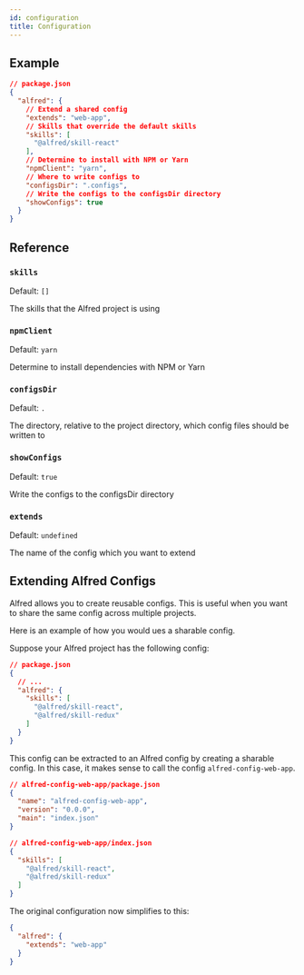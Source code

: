 ```yaml
---
id: configuration
title: Configuration
---
```


## Example

```json
// package.json
{
  "alfred": {
    // Extend a shared config
    "extends": "web-app",
    // Skills that override the default skills
    "skills": [
      "@alfred/skill-react"
    ],
    // Determine to install with NPM or Yarn
    "npmClient": "yarn",
    // Where to write configs to
    "configsDir": ".configs",
    // Write the configs to the configsDir directory
    "showConfigs": true
  }
}
```

## Reference

### `skills`

Default: `[]`

The skills that the Alfred project is using

### `npmClient`

Default: `yarn`

Determine to install dependencies with NPM or Yarn

### `configsDir`

Default: `.`

The directory, relative to the project directory, which config files should be written to

### `showConfigs`

Default: `true`

Write the configs to the configsDir directory

### `extends`

Default: `undefined`

The name of the config which you want to extend

## Extending Alfred Configs

Alfred allows you to create reusable configs. This is useful when you want to share the same config across multiple projects.

Here is an example of how you would ues a sharable config.

Suppose your Alfred project has the following config:

```json
// package.json
{
  // ...
  "alfred": {
    "skills": [
      "@alfred/skill-react",
      "@alfred/skill-redux"
    ]
  }
}
```

This config can be extracted to an Alfred config by creating a sharable config. In this case, it makes sense to call the config `alfred-config-web-app`.

```json
// alfred-config-web-app/package.json
{
  "name": "alfred-config-web-app",
  "version": "0.0.0",
  "main": "index.json"
}
```

```json
// alfred-config-web-app/index.json
{
  "skills": [
    "@alfred/skill-react",
    "@alfred/skill-redux"
  ]
}
```

The original configuration now simplifies to this:

```json
{
  "alfred": {
    "extends": "web-app"
  }
}
```
